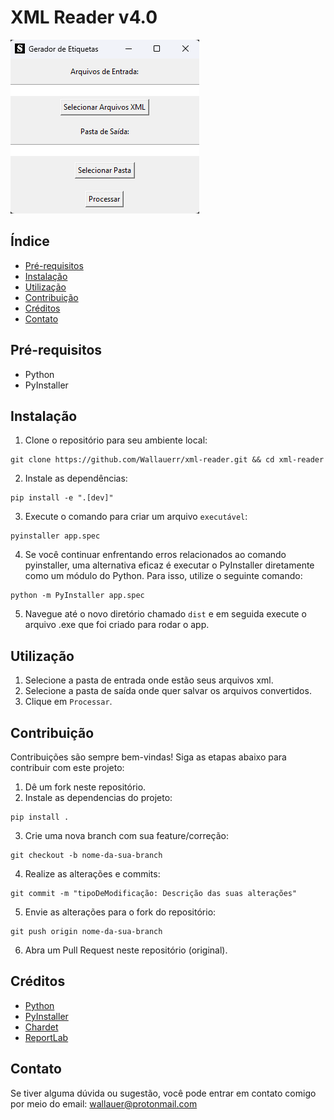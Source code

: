 # XML Reader v4.0

![Home page](../.git_images/project-cover.png)

## Índice

- [Pré-requisitos](#pré-requisitos)
- [Instalação](#instalação)
- [Utilização](#utilização)
- [Contribuição](#contribuição)
- [Créditos](#créditos)
- [Contato](#contato)

## Pré-requisitos

- Python
- PyInstaller

## Instalação

1. Clone o repositório para seu ambiente local:

```
git clone https://github.com/Wallauerr/xml-reader.git && cd xml-reader
```

2. Instale as dependências:

```
pip install -e ".[dev]"
```

3. Execute o comando para criar um arquivo `executável`:

```
pyinstaller app.spec
```

4. Se você continuar enfrentando erros relacionados ao comando pyinstaller, uma alternativa eficaz é executar o PyInstaller diretamente como um módulo do Python. Para isso, utilize o seguinte comando:

```
python -m PyInstaller app.spec
```

5. Navegue até o novo diretório chamado `dist` e em seguida execute o arquivo .exe que foi criado para rodar o app.

## Utilização

1. Selecione a pasta de entrada onde estão seus arquivos xml.
2. Selecione a pasta de saída onde quer salvar os arquivos convertidos.
3. Clique em `Processar`.

## Contribuição

 Contribuições são sempre bem-vindas! Siga as etapas abaixo para contribuir com este projeto:

1. Dê um fork neste repositório.
2. Instale as dependencias do projeto:

```
pip install .
```

3. Crie uma nova branch com sua feature/correção:

```
git checkout -b nome-da-sua-branch
```

4. Realize as alterações e commits:

```
git commit -m "tipoDeModificação: Descrição das suas alterações"
```

5. Envie as alterações para o fork do repositório:

```
git push origin nome-da-sua-branch
```

6. Abra um Pull Request neste repositório (original).

## Créditos

- [Python](https://www.python.org/)
- [PyInstaller](https://pyinstaller.org/en/stable/)
- [Chardet](https://pypi.org/project/chardet/)
- [ReportLab](https://docs.reportlab.com/)

## Contato

Se tiver alguma dúvida ou sugestão, você pode entrar em contato comigo por meio do email: wallauer@protonmail.com
